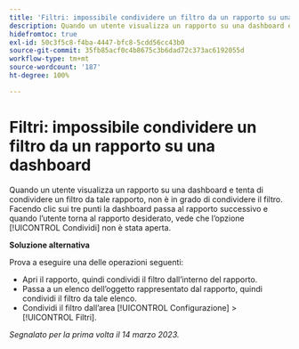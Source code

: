 ```yaml
---
title: 'Filtri: impossibile condividere un filtro da un rapporto su una dashboard'
description: Quando un utente visualizza un rapporto su una dashboard e tenta di condividere un filtro da tale rapporto, non è in grado di condividere il filtro. Facendo clic sui tre punti la dashboard passa al rapporto successivo e quando l’utente torna al rapporto desiderato, vede che l’opzione Condividi non è stata aperta.
hidefromtoc: true
exl-id: 50c3f5c8-f4ba-4447-bfc8-5cdd56cc43b0
source-git-commit: 35fb85acf0c4b8675c3b6dad72c373ac6192055d
workflow-type: tm+mt
source-wordcount: '187'
ht-degree: 100%

---
```


# Filtri: impossibile condividere un filtro da un rapporto su una dashboard

<!--Requested article: Valid issue, won't fix:-->

Quando un utente visualizza un rapporto su una dashboard e tenta di condividere un filtro da tale rapporto, non è in grado di condividere il filtro. Facendo clic sui tre punti la dashboard passa al rapporto successivo e quando l’utente torna al rapporto desiderato, vede che l’opzione [!UICONTROL Condividi] non è stata aperta.

**Soluzione alternativa**

Prova a eseguire una delle operazioni seguenti:

* Apri il rapporto, quindi condividi il filtro dall’interno del rapporto.
* Passa a un elenco dell’oggetto rappresentato dal rapporto, quindi condividi il filtro da tale elenco.
* Condividi il filtro dall’area [!UICONTROL Configurazione] > [!UICONTROL Filtri].

_Segnalato per la prima volta il 14 marzo 2023._
